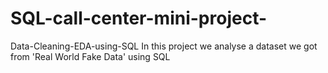 # SQL-call-center-mini-project-
Data-Cleaning-EDA-using-SQL In this project we analyse a dataset we got from 'Real World Fake Data' using SQL 
